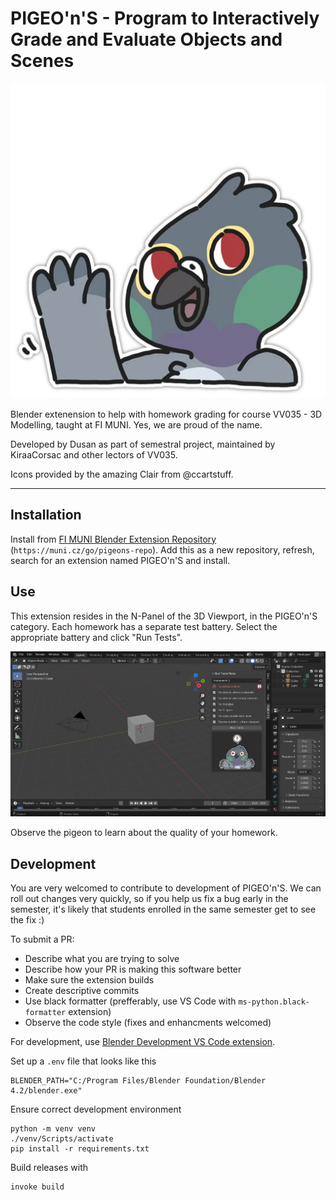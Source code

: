 # PIGEO'n'S - Program to Interactively Grade and Evaluate Objects and Scenes

![hello](imgs/hello.png)

Blender extenension to help with homework grading for course VV035 - 3D Modelling, taught at FI MUNI. Yes, we are proud of the name.

Developed by Dusan as part of semestral project, maintained by KiraaCorsac and other lectors of VV035.

Icons provided by the amazing Clair from @ccartstuff.

---

## Installation

Install from [FI MUNI Blender Extension Repository](https://muni.cz/go/pigeons-repo) (`https://muni.cz/go/pigeons-repo`). Add this as a new repository, refresh, search for an extension named PIGEO'n'S and install.  

## Use

This extension resides in the N-Panel of the 3D Viewport, in the PIGEO'n'S category. Each homework has a separate test battery. Select the appropriate battery and click "Run Tests".

![screenshot of pigeons](./docs_imgs/image.png)

Observe the pigeon to learn about the quality of your homework. 

## Development

You are very welcomed to contribute to development of PIGEO'n'S. We can roll out changes very quickly, so if you help us fix a bug early in the semester, it's likely that students enrolled in the same semester get to see the fix :)

To submit a PR: 
- Describe what you are trying to solve
- Describe how your PR is making this software better 
- Make sure the extension builds
- Create descriptive commits
- Use black formatter (prefferably, use VS Code with `ms-python.black-formatter` extension)
- Observe the code style (fixes and enhancments welcomed)

For development, use [Blender Development VS Code extension](https://marketplace.visualstudio.com/items?itemName=JacquesLucke.blender-development).

Set up a `.env` file that looks like this
```
BLENDER_PATH="C:/Program Files/Blender Foundation/Blender 4.2/blender.exe"
```

Ensure correct development environment
```
python -m venv venv
./venv/Scripts/activate
pip install -r requirements.txt
```

Build releases with
```
invoke build
```